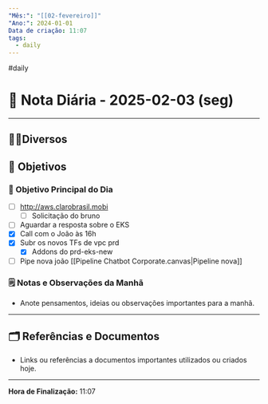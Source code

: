 ```yaml
---
"Mês:": "[[02-fevereiro]]"
"Ano:": 2024-01-01
Data de criação: 11:07
tags:
  - daily
---
```

#daily
# 📅 Nota Diária - 2025-02-03 (seg)
---
## 🤝🏻Diversos

## 🌄 Objetivos
### 🎯 Objetivo Principal do Dia
- [ ] http://aws.clarobrasil.mobi
	- [ ] Solicitação do bruno
- [ ] Aguardar a resposta sobre o EKS
- [x] Call com o João às 16h
- [x] Subr os novos TFs de vpc prd
	- [x] Addons do prd-eks-new
- [ ] Pipe nova joão [[Pipeline Chatbot Corporate.canvas|Pipeline nova]]

### 🗒️ Notas e Observações da Manhã
- Anote pensamentos, ideias ou observações importantes para a manhã.
---
## 🗂️ Referências e Documentos
- Links ou referências a documentos importantes utilizados ou criados hoje.

---

**Hora de Finalização:** 11:07
